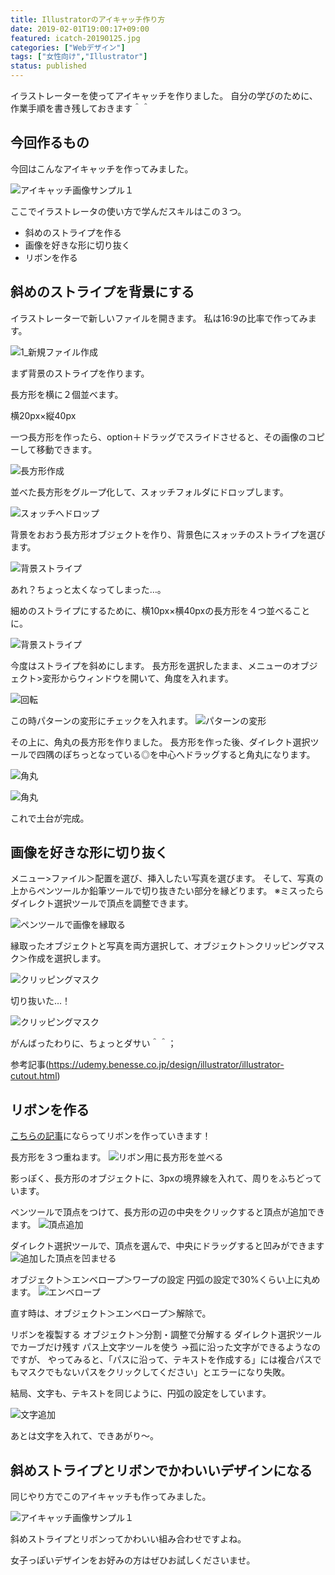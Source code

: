 ```yaml
---
title: Illustratorのアイキャッチ作り方
date: 2019-02-01T19:00:17+09:00
featured: icatch-20190125.jpg
categories: ["Webデザイン"]
tags: ["女性向け","Illustrator"]
status: published
---
```


イラストレーターを使ってアイキャッチを作りました。
自分の学びのために、作業手順を書き残しておきます＾＾

## 今回作るもの

今回はこんなアイキャッチを作ってみました。

![アイキャッチ画像サンプル１](icatch-20190125.jpg)

 ここでイラストレータの使い方で学んだスキルはこの３つ。

 * 斜めのストライプを作る
 * 画像を好きな形に切り抜く
 * リボンを作る

## 斜めのストライプを背景にする

イラストレーターで新しいファイルを開きます。 私は16:9の比率で作ってみます。

![1_新規ファイル作成](20190125_ss_making_00.jpg)

まず背景のストライプを作ります。

長方形を横に２個並べます。

横20px×縦40px

一つ長方形を作ったら、option＋ドラッグでスライドさせると、その画像のコピーして移動できます。

![長方形作成](20190125_ss_making_01.jpg)

並べた長方形をグループ化して、スォッチフォルダにドロップします。

![スォッチへドロップ](20190125_ss_making_02.jpg)

背景をおおう長方形オブジェクトを作り、背景色にスォッチのストライプを選びます。

![背景ストライプ](20190125_ss_making_03.jpg)

あれ？ちょっと太くなってしまった…。

細めのストライプにするために、横10px×横40pxの長方形を４つ並べることに。

![背景ストライプ](20190125_ss_making_04.jpg)

今度はストライプを斜めにします。
長方形を選択したまま、メニューのオブジェクト>変形からウィンドウを開いて、角度を入れます。

![回転](20190125_ss_making_05.jpg)

この時パターンの変形にチェックを入れます。
![パターンの変形](20190125_ss_making_06.jpg)

その上に、角丸の長方形を作りました。
長方形を作った後、ダイレクト選択ツールで四隅のぽちっとなっている◎を中心へドラッグすると角丸になります。

![角丸](20190125_ss_making_07.jpg)

![角丸](20190125_ss_making_08.jpg)

これで土台が完成。

## 画像を好きな形に切り抜く

メニュー>ファイル＞配置を選び、挿入したい写真を選びます。
そして、写真の上からペンツールか鉛筆ツールで切り抜きたい部分を縁どります。 ※ミスったらダイレクト選択ツールで頂点を調整できます。

![ペンツールで画像を縁取る](20190125_ss_making_11.jpg)


縁取ったオブジェクトと写真を両方選択して、オブジェクト＞クリッピングマスク＞作成を選択します。

![クリッピングマスク](20190125_ss_making_12.jpg)

切り抜いた…！

![クリッピングマスク](20190125_ss_making_13.jpg)

がんばったわりに、ちょっとダサい＾＾；

参考記事(https://udemy.benesse.co.jp/design/illustrator/illustrator-cutout.html)

## リボンを作る

[こちらの記事](https://cultureacademia.jp/illustrator/402/)にならってリボンを作っていきます！

長方形を３つ重ねます。
![リボン用に長方形を並べる](20190125_ss_making_21.jpg)

影っぽく、長方形のオブジェクトに、3pxの境界線を入れて、周りをふちどっています。

ペンツールで頂点をつけて、長方形の辺の中央をクリックすると頂点が追加できます。
![頂点追加](20190125_ss_making_22.jpg)

ダイレクト選択ツールで、頂点を選んで、中央にドラッグすると凹みができます
![追加した頂点を凹ませる](20190125_ss_making_23.jpg)

オブジェクト＞エンベロープ＞ワープの設定
円弧の設定で30%くらい上に丸めます。
![エンベロープ](20190125_ss_making_24.jpg)

直す時は、オブジェクト＞エンベロープ＞解除で。

リボンを複製する
オブジェクト＞分割・調整で分解する
ダイレクト選択ツールでカーブだけ残す
パス上文字ツールを使う
→孤に沿った文字ができるようなのですが、
やってみると、「パスに沿って、テキストを作成する」には複合パスでもマスクでもないパスをクリックしてください」とエラーになり失敗。

結局、文字も、テキストを同じように、円弧の設定をしています。

![文字追加](20190125_ss_making_25.jpg)

あとは文字を入れて、できあがり〜。


## 斜めストライプとリボンでかわいいデザインになる

同じやり方でこのアイキャッチも作ってみました。

![アイキャッチ画像サンプル１](icatch-20190125.jpg)

斜めストライプとリボンってかわいい組み合わせですよね。

女子っぽいデザインをお好みの方はぜひお試しくださいませ。
